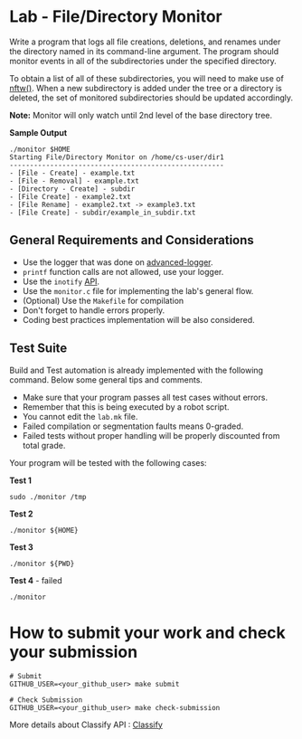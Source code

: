 Lab - File/Directory Monitor
================================

Write a program that logs all file creations, deletions, and renames under the directory named in its command-line argument.
The program should monitor events in all of the subdirectories under the specified directory.

To obtain a list of all of these subdirectories, you will need to make use of [nftw()](https://linux.die.net/man/3/nftw).
When a new subdirectory is added under the tree or a directory is deleted, the set of monitored subdirectories should be updated accordingly.

**Note:** Monitor will only watch until 2nd level of the base directory tree.

**Sample Output**
```
./monitor $HOME
Starting File/Directory Monitor on /home/cs-user/dir1
-----------------------------------------------------
- [File - Create] - example.txt
- [File - Removal] - example.txt
- [Directory - Create] - subdir
- [File Create] - example2.txt 
- [File Rename] - example2.txt -> example3.txt 
- [File Create] - subdir/example_in_subdir.txt 
```

General Requirements and Considerations
---------------------------------------
- Use the logger that was done on [advanced-logger](https://github.com/CodersSquad/ap-labs/tree/master/labs/advanced-logger).
- `printf` function calls are not allowed, use your logger.
- Use the `inotify` [API](http://man7.org/linux/man-pages/man7/inotify.7.html).
- Use the `monitor.c` file for implementing the lab's general flow.
- (Optional) Use the `Makefile` for compilation
- Don't forget to handle errors properly.
- Coding best practices implementation will be also considered.


Test Suite
----------
Build and Test automation is already implemented with the following command. Below some general tips and comments.

- Make sure that your program passes all test cases without errors.
- Remember that this is being executed by a robot script.
- You cannot edit the `lab.mk` file.
- Failed compilation or segmentation faults means 0-graded.
- Failed tests without proper handling  will be properly discounted from total grade.

Your program will be tested with the following cases:

**Test 1**
 ```
 sudo ./monitor /tmp
 ```
**Test 2**
 ```
./monitor ${HOME}
```
**Test 3**
```
./monitor ${PWD}
```
**Test 4** - failed
```
./monitor
```

How to submit your work and check your submission
=================================================
```
# Submit
GITHUB_USER=<your_github_user> make submit

# Check Submission
GITHUB_USER=<your_github_user> make check-submission
```

More details about Classify API : [Classify](../../classify.md)
